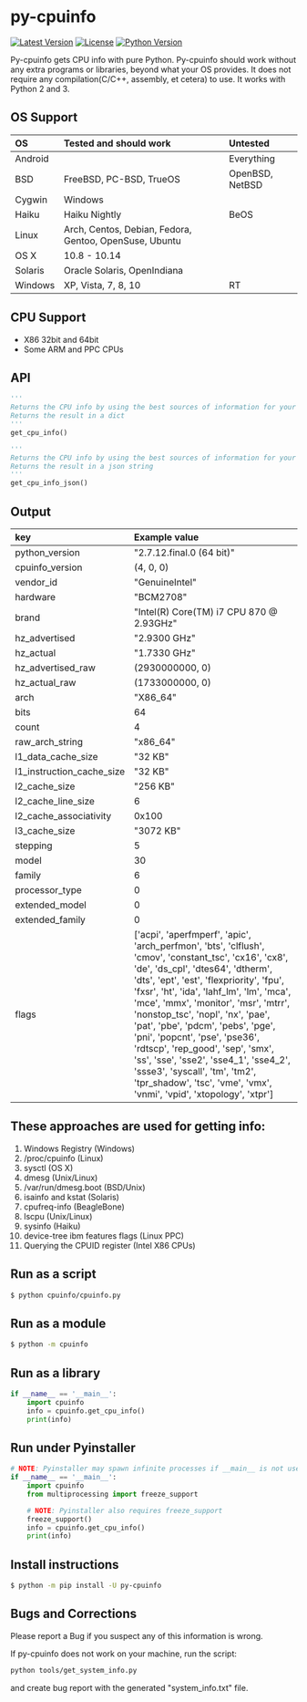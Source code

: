 py-cpuinfo
==========

[![Latest Version](https://img.shields.io/pypi/v/py-cpuinfo.svg)](https://pypi.org/project/py-cpuinfo/)
[![License](https://img.shields.io/pypi/l/py-cpuinfo.svg)](https://github.com/workhorsy/py-cpuinfo/blob/master/LICENSE)
[![Python Version](https://img.shields.io/pypi/pyversions/py-cpuinfo.svg)](https://pypi.org/project/py-cpuinfo/)

Py-cpuinfo gets CPU info with pure Python. Py-cpuinfo should work without any
extra programs or libraries, beyond what your OS provides. It does not require
any compilation(C/C++, assembly, et cetera) to use. It works with Python 2
and 3.

OS Support
-----
| OS            | Tested and should work                                 | Untested        |
| :------------ | :----------------------------------------------------- | :-------------- |
| Android       |                                                        | Everything      |
| BSD           | FreeBSD, PC-BSD, TrueOS                                | OpenBSD, NetBSD |
| Cygwin        | Windows                                                |                 |
| Haiku         | Haiku Nightly                                          | BeOS            |
| Linux         | Arch, Centos, Debian, Fedora, Gentoo, OpenSuse, Ubuntu |                 |
| OS X          | 10.8 - 10.14                                           |                 |
| Solaris       | Oracle Solaris, OpenIndiana                            |                 |
| Windows       | XP, Vista, 7, 8, 10                                    | RT              |


CPU Support
-----
* X86 32bit and 64bit
* Some ARM and PPC CPUs


API
-----
~~~python
'''
Returns the CPU info by using the best sources of information for your OS.
Returns the result in a dict
'''
get_cpu_info()

'''
Returns the CPU info by using the best sources of information for your OS.
Returns the result in a json string
'''
get_cpu_info_json()
~~~


Output
-----
| key                           | Example value   |
| :---------------------------- | :-------------- |
| python_version                | "2.7.12.final.0 (64 bit)" |
| cpuinfo_version               | (4, 0, 0) |
| vendor_id                     | "GenuineIntel"  |
| hardware                      | "BCM2708" |
| brand                         | "Intel(R) Core(TM) i7 CPU         870  @ 2.93GHz" |
| hz_advertised                 | "2.9300 GHz" |
| hz_actual                     | "1.7330 GHz" |
| hz_advertised_raw             | (2930000000, 0)|
| hz_actual_raw                 | (1733000000, 0) |
| arch                          | "X86_64" |
| bits                          | 64 |
| count                         | 4 |
| raw_arch_string               | "x86_64" |
| l1_data_cache_size            | "32 KB" |
| l1_instruction_cache_size     | "32 KB" |
| l2_cache_size                 | "256 KB" |
| l2_cache_line_size            | 6 |
| l2_cache_associativity        | 0x100 |
| l3_cache_size                 | "3072 KB" |
| stepping                      | 5 |
| model                         | 30 |
| family                        | 6 |
| processor_type                | 0 |
| extended_model                | 0 |
| extended_family               | 0 |
| flags                         | ['acpi', 'aperfmperf', 'apic', 'arch_perfmon', 'bts', 'clflush', 'cmov', 'constant_tsc', 'cx16', 'cx8', 'de', 'ds_cpl', 'dtes64', 'dtherm', 'dts', 'ept', 'est', 'flexpriority', 'fpu', 'fxsr', 'ht', 'ida', 'lahf_lm', 'lm', 'mca', 'mce', 'mmx', 'monitor', 'msr', 'mtrr', 'nonstop_tsc', 'nopl', 'nx', 'pae', 'pat', 'pbe', 'pdcm', 'pebs', 'pge', 'pni', 'popcnt', 'pse', 'pse36', 'rdtscp', 'rep_good', 'sep', 'smx', 'ss', 'sse', 'sse2', 'sse4_1', 'sse4_2', 'ssse3', 'syscall', 'tm', 'tm2', 'tpr_shadow', 'tsc', 'vme', 'vmx', 'vnmi', 'vpid', 'xtopology', 'xtpr'] |


These approaches are used for getting info:
-----
1. Windows Registry (Windows)
2. /proc/cpuinfo (Linux)
3. sysctl (OS X)
4. dmesg (Unix/Linux)
5. /var/run/dmesg.boot (BSD/Unix)
6. isainfo and kstat (Solaris)
7. cpufreq-info (BeagleBone)
8. lscpu (Unix/Linux)
9. sysinfo (Haiku)
10. device-tree ibm features flags (Linux PPC)
11. Querying the CPUID register (Intel X86 CPUs)


Run as a script
-----
~~~bash
$ python cpuinfo/cpuinfo.py
~~~

Run as a module
-----
~~~bash
$ python -m cpuinfo
~~~

Run as a library
-----
~~~python
if __name__ == '__main__':
    import cpuinfo
    info = cpuinfo.get_cpu_info()
    print(info)
~~~

Run under Pyinstaller
-----
~~~python
# NOTE: Pyinstaller may spawn infinite processes if __main__ is not used
if __name__ == '__main__':
    import cpuinfo
    from multiprocessing import freeze_support

    # NOTE: Pyinstaller also requires freeze_support
    freeze_support()
    info = cpuinfo.get_cpu_info()
    print(info)
~~~

Install instructions
-----
~~~bash
$ python -m pip install -U py-cpuinfo
~~~


Bugs and Corrections
-----

Please report a Bug if you suspect any of this information is wrong.

If py-cpuinfo does not work on your machine, run the script:

~~~bash
python tools/get_system_info.py
~~~

and create bug report with the generated "system_info.txt" file.
